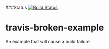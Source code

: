 ###Status
[![Build Status](https://travis-ci.org/dpierwola/travis-broken-example.svg)](https://travis-ci.org/dpierwola/travis-broken-example)
# travis-broken-example

An example that will cause a build failure
